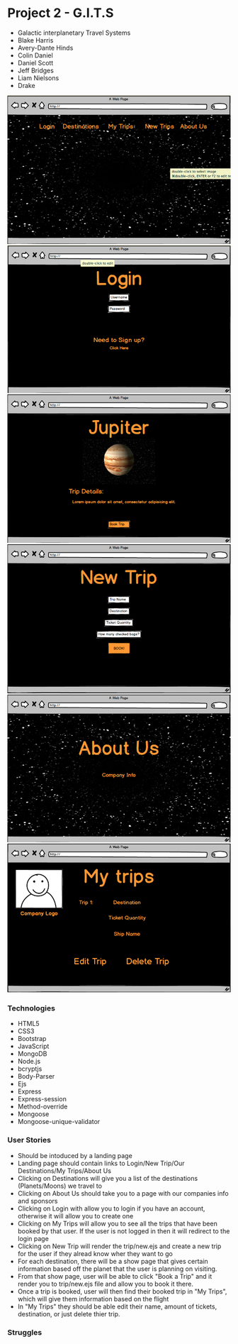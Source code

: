 # Project 2 - G.I.T.S
- Galactic interplanetary Travel Systems
- Blake Harris   
- Avery-Dante Hinds
- Colin Daniel
- Daniel Scott
- Jeff Bridges  
- Liam Nielsons
- Drake



![Landing Page](./photos/landing.png)
![Login](./photos/login.png)
![Destination](./photos/destination.png)
![New Trip](./photos/newtrip.png)
![About Us](./photos/aboutus.png)
![My Trips](./photos/mytrip.png)


### Technologies

- HTML5
- CSS3
- Bootstrap
- JavaScript
- MongoDB
- Node.js
- bcryptjs
- Body-Parser
- Ejs
- Express
- Express-session
- Method-override
- Mongoose
- Mongoose-unique-validator

### User Stories

- Should be intoduced by a landing page
- Landing page should contain links to Login/New Trip/Our Destinations/My Trips/About Us
- Clicking on Destinations will give you a list of the destinations (Planets/Moons) we travel to
- Clicking on About Us should take you to a page with our companies info and sponsors 
- Clicking on Login with allow you to login if you have an account, otherwise it will allow you to create one
- Clicking on My Trips will allow you to see all the trips that have been booked by that user. If the user is not logged in then it will redirect to the login page
- Clicking on New Trip will render the trip/new.ejs and create a new trip for the user if they alread know wher they want to go
- For each destination, there will be a show page that gives certain information based off the planet that the user is planning on visiting.
- From that show page, user will be able to click "Book a Trip" and it render you to trip/new.ejs file and allow you to book it there.
- Once a trip is booked, user will then find their booked trip in "My Trips", which will give them information based on the flight
- In "My Trips" they should be able edit their name, amount of tickets, destination, or just delete thier trip.


### Struggles 



